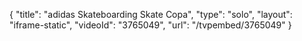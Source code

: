 {
    "title": "adidas Skateboarding Skate Copa",
    "type": "solo",
    "layout": "iframe-static",
    "videoId": "3765049",
    "url": "\/tvpembed\/3765049"
}